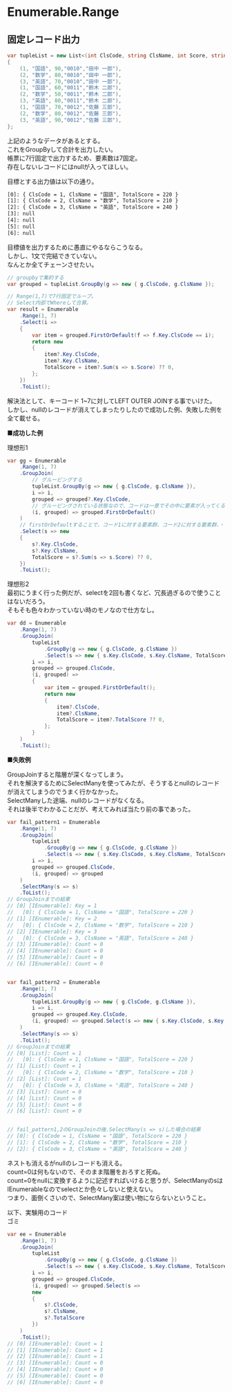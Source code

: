 # Enumerable.Range

## 固定レコード出力

``` cs
var tupleList = new List<(int ClsCode, string ClsName, int Score, string StudentCode, string StudentName)>
{
    (1, "国語", 90,"0010","田中 一郎"),
    (2, "数学", 80,"0010","田中 一郎"),
    (3, "英語", 70,"0010","田中 一郎"),
    (1, "国語", 60,"0011","鈴木 二郎"),
    (2, "数学", 50,"0011","鈴木 二郎"),
    (3, "英語", 80,"0011","鈴木 二郎"),
    (1, "国語", 70,"0012","佐藤 三郎"),
    (2, "数学", 80,"0012","佐藤 三郎"),
    (3, "英語", 90,"0012","佐藤 三郎"),
};
```

上記のようなデータがあるとする。  
これをGroupByして合計を出力したい。  
帳票に7行固定で出力するため、要素数は7固定。  
存在しないレコードにはnullが入ってほしい。  

目標とする出力値は以下の通り。  

``` txt
[0]: { ClsCode = 1, ClsName = "国語", TotalScore = 220 }
[1]: { ClsCode = 2, ClsName = "数学", TotalScore = 210 }
[2]: { ClsCode = 3, ClsName = "英語", TotalScore = 240 }
[3]: null
[4]: null
[5]: null
[6]: null
```

目標値を出力するために愚直にやるならこうなる。  
しかし、1文で完結できていない。  
なんとか全てチェーンさせたい。  

``` cs
// groupbyで集約する
var grouped = tupleList.GroupBy(g => new { g.ClsCode, g.ClsName });

// Range(1,7)で7行固定でループ。
// Select内部でWhereして合算。
var result = Enumerable
    .Range(1, 7)
    .Select(i =>
    {
        var item = grouped.FirstOrDefault(f => f.Key.ClsCode == i);
        return new
        {
            item?.Key.ClsCode,
            item?.Key.ClsName,
            TotalScore = item?.Sum(s => s.Score) ?? 0,
        };
    })
    .ToList();
```

解決法として、キーコード 1~7に対してLEFT OUTER JOINする事でいけた。  
しかし、nullのレコードが消えてしまったりしたので成功した例、失敗した例を全て載せる。  

■**成功した例**  

理想形1

``` cs
var gg = Enumerable
    .Range(1, 7)
    .GroupJoin(
        // グルーピングする
        tupleList.GroupBy(g => new { g.ClsCode, g.ClsName }),
        i => i,
        grouped => grouped?.Key.ClsCode,
        // グルーピングされている状態なので、コードは一意でその中に要素が入ってくる
        (i, grouped) => grouped.FirstOrDefault()
    )
    // firstOrDefaultすることで、コード1に対する要素群、コード2に対する要素群、・・・という形でループできる。
    .Select(s => new
    {
        s?.Key.ClsCode,
        s?.Key.ClsName,
        TotalScore = s?.Sum(s => s.Score) ?? 0,
    })
    .ToList();
```

理想形2  
最初にうまく行った例だが、selectを2回も書くなど、冗長過ぎるので使うことはないだろう。  
そもそも色々わかっていない時のモノなので仕方なし。  

``` cs
var dd = Enumerable
    .Range(1, 7)
    .GroupJoin(
        tupleList
            .GroupBy(g => new { g.ClsCode, g.ClsName })
            .Select(s => new { s.Key.ClsCode, s.Key.ClsName, TotalScore = s.Sum(sum => sum.Score) }),
        i => i,
        grouped => grouped.ClsCode,
        (i, grouped) =>
        {
            var item = grouped.FirstOrDefault();
            return new
            {
                item?.ClsCode,
                item?.ClsName,
                TotalScore = item?.TotalScore ?? 0,
            };
        }
    )
    .ToList();
```

■**失敗例**

GroupJoinすると階層が深くなってしまう。  
それを解決するためにSelectManyを使ってみたが、そうするとnullのレコードが消えてしまうのでうまく行かなかった。  
SelectManyした途端、nullのレコードがなくなる。  
それは後半でわかることだが、考えてみれば当たり前の事であった。  

``` cs
var fail_pattern1 = Enumerable
    .Range(1, 7)
    .GroupJoin(
        tupleList
            .GroupBy(g => new { g.ClsCode, g.ClsName })
            .Select(s => new { s.Key.ClsCode, s.Key.ClsName, TotalScore = s.Sum(sum => sum.Score) }),
        i => i,
        grouped => grouped.ClsCode,
        (i, grouped) => grouped
    )
    .SelectMany(s => s)
    .ToList();
// GroupJoinまでの結果
// [0] [IEnumerable]: Key = 1
//   [0]: { ClsCode = 1, ClsName = "国語", TotalScore = 220 }
// [1] [IEnumerable]: Key = 2
//   [0]: { ClsCode = 2, ClsName = "数学", TotalScore = 210 }
// [2] [IEnumerable]: Key = 3
//   [0]: { ClsCode = 3, ClsName = "英語", TotalScore = 240 }
// [3] [IEnumerable]: Count = 0
// [4] [IEnumerable]: Count = 0
// [5] [IEnumerable]: Count = 0
// [6] [IEnumerable]: Count = 0


var fail_pattern2 = Enumerable
    .Range(1, 7)
    .GroupJoin(
        tupleList.GroupBy(g => new { g.ClsCode, g.ClsName }),
        i => i,
        grouped => grouped.Key.ClsCode,
        (i, grouped) => grouped.Select(s => new { s.Key.ClsCode, s.Key.ClsName, TotalScore = s.Sum(sum => sum.Score) })
    )
    .SelectMany(s => s)
    .ToList();
// GroupJoinまでの結果
// [0] [List]: Count = 1
//   [0]: { ClsCode = 1, ClsName = "国語", TotalScore = 220 }
// [1] [List]: Count = 1
//   [0]: { ClsCode = 2, ClsName = "数学", TotalScore = 210 }
// [2] [List]: Count = 1
//   [0]: { ClsCode = 3, ClsName = "英語", TotalScore = 240 }
// [3] [List]: Count = 0
// [4] [List]: Count = 0
// [5] [List]: Count = 0
// [6] [List]: Count = 0


// fail_pattern1,2のGroupJoinの後.SelectMany(s => s)した場合の結果
// [0]: { ClsCode = 1, ClsName = "国語", TotalScore = 220 }
// [1]: { ClsCode = 2, ClsName = "数学", TotalScore = 210 }
// [2]: { ClsCode = 3, ClsName = "英語", TotalScore = 240 }
```

ネストも消えるがnullのレコードも消える。  
count=0は何もないので、そのまま階層をおろすと死ぬ。  
count=0をnullに変換するように記述すればいけると思うが、SelectManyのsはIEnumerableなのでselectとか色々しないと使えない。  
つまり、面倒くさいので、SelectMany案は使い物にならないということ。  

以下、実験用のコード  
ゴミ  

``` cs
var ee = Enumerable
    .Range(1, 7)
    .GroupJoin(
        tupleList
            .GroupBy(g => new { g.ClsCode, g.ClsName })
            .Select(s => new { s.Key.ClsCode, s.Key.ClsName, TotalScore = s.Sum(sum => sum.Score) }),
        i => i,
        grouped => grouped.ClsCode,
        (i, grouped) => grouped.Select(s =>
        new
        {
            s?.ClsCode,
            s?.ClsName,
            s?.TotalScore
        })
    )
    .ToList();
// [0] [IEnumerable]: Count = 1
// [1] [IEnumerable]: Count = 1
// [2] [IEnumerable]: Count = 1
// [3] [IEnumerable]: Count = 0
// [4] [IEnumerable]: Count = 0
// [5] [IEnumerable]: Count = 0
// [6] [IEnumerable]: Count = 0
```
